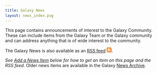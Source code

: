 ```yaml
---
title: Galaxy News
layout: news_index.pug
---
```

This page contains announcements of interest to the Galaxy Community. These can
include items from the Galaxy Team or the Galaxy community and can address
anything that is of wide interest to the community.

The Galaxy News is also available as an [RSS feed](http://feed43.com/galaxynews.xml) <a href='http://feed43.com/galaxynews.xml'><img src="/src/images/icons/RSSIcon16x16.gif" /></a>.

*See [Add a News Item](#add-news-item) below for how to get an item on this page and the RSS feed.*
Older news items are available in the Galaxy [News Archive](/src/news/archive/index.md).
